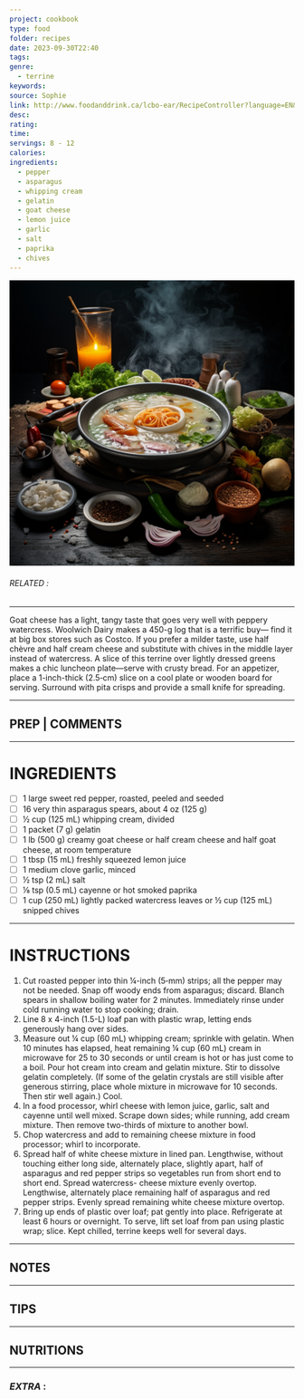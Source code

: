 ```yaml
---
project: cookbook
type: food
folder: recipes
date: 2023-09-30T22:40
tags: 
genre:
  - terrine
keywords: 
source: Sophie
link: http://www.foodanddrink.ca/lcbo-ear/RecipeController?language=EN&recipeType=1&action=recipe&recipeID=6232
desc: 
rating: 
time: 
servings: 8 - 12
calories: 
ingredients:
  - pepper
  - asparagus
  - whipping cream
  - gelatin
  - goat cheese
  - lemon juice
  - garlic
  - salt
  - paprika
  - chives
---
```


![IMAGE](_default.png)

###### *RELATED* : 
---
Goat cheese has a light, tangy taste that goes very well with peppery watercress. Woolwich Dairy makes a 450-g log that is a terrific buy— find it at big box stores such as Costco. If you prefer a milder taste, use half chèvre and half cream cheese and substitute with chives in the middle layer instead of watercress. A slice of this terrine over lightly dressed greens makes a chic luncheon plate—serve with crusty bread. For an appetizer, place a 1-inch-thick (2.5‑cm) slice on a cool plate or wooden board for serving. Surround with pita crisps and provide a small knife for spreading.

---
## PREP | COMMENTS



---
# INGREDIENTS

- [ ] 1 large sweet red pepper, roasted, peeled and seeded
- [ ] 16 very thin asparagus spears, about 4 oz (125 g)
- [ ] ½ cup (125 mL) whipping cream, divided
- [ ] 1 packet (7 g) gelatin
- [ ] 1 lb (500 g) creamy goat cheese or half cream cheese and half goat cheese, at room temperature
- [ ] 1 tbsp (15 mL) freshly squeezed lemon juice
- [ ] 1 medium clove garlic, minced
- [ ] ½ tsp (2 mL) salt
- [ ] ⅛ tsp (0.5 mL) cayenne or hot smoked paprika
- [ ] 1 cup (250 mL) lightly packed watercress leaves or ½ cup (125 mL) snipped chives

---
# INSTRUCTIONS

1. Cut roasted pepper into thin ¼-inch (5‑mm) strips; all the pepper may not be needed. Snap off woody ends from asparagus; discard. Blanch spears in shallow boiling water for 2 minutes. Immediately rinse under cold running water to stop cooking; drain.
2. Line 8 x 4-inch (1.5-L) loaf pan with plastic wrap, letting ends generously hang over sides.
3. Measure out ¼ cup (60 mL) whipping cream; sprinkle with gelatin. When 10 minutes has elapsed, heat remaining ¼ cup (60 mL) cream in microwave for 25 to 30 seconds or until cream is hot or has just come to a boil. Pour hot cream into cream and gelatin mixture. Stir to dissolve gelatin completely. (If some of the gelatin crystals are still visible after generous stirring, place whole mixture in microwave for 10 seconds. Then stir well again.) Cool.
4. In a food processor, whirl cheese with lemon juice, garlic, salt and cayenne until well mixed. Scrape down sides; while running, add cream mixture. Then remove two-thirds of mixture to another bowl.
5. Chop watercress and add to remaining cheese mixture in food processor; whirl to incorporate.
6. Spread half of white cheese mixture in lined pan. Lengthwise, without touching either long side, alternately place, slightly apart, half of asparagus and red pepper strips so vegetables run from short end to short end. Spread watercress- cheese mixture evenly overtop. Lengthwise, alternately place remaining half of asparagus and red pepper strips. Evenly spread remaining white cheese mixture overtop.
7. Bring up ends of plastic over loaf; pat gently into place. Refrigerate at least 6 hours or overnight. To serve, lift set loaf from pan using plastic wrap; slice. Kept chilled, terrine keeps well for several days.

---
## NOTES



---
## TIPS



---
## NUTRITIONS



---
### *EXTRA* :




